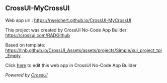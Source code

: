 ## CrossUI-MyCrossUI
Web app url : https://rweichert.github.io/CrossUI-MyCrossUI

This project was created by CrossUI No-Code App Builder: https://crossui.com/RADGithub

Based on template: https://linb.github.io/CrossUI_Assets/assets/projects/Simple/xui_project_tpl_Empty

Click [here](https://crossui.com/RADGithub/#!from=github&owner=rweichert&repo=CrossUI-MyCrossUI) to edit this web app in CrossUI No-Code App Builder

<i>Powered by [CrossUI](https://crossui.com)</i>
